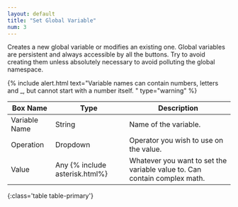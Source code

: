 ```yaml
---
layout: default
title: "Set Global Variable"
num: 3
---
```


Creates a new global variable or modifies an existing one. 
Global variables are persistent and always accessible by all the buttons. Try to avoid creating them unless absolutely necessary to avoid polluting the global namespace. 

{% include alert.html text="Variable names can contain numbers, letters and _, but cannot start with a number itself. " type="warning" %} 

| Box Name | Type | Description | 
|-------|--------|--------
| Variable Name | String | Name of the variable. |
| Operation | Dropdown | Operator you wish to use on the value.|
| Value | Any {% include asterisk.html%} | Whatever you want to set the variable value to. Can contain complex math.
{:class='table table-primary'}






